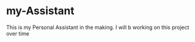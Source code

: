 # my-Assistant
This is my Personal Assistant in the making. I will b working on this project over time
